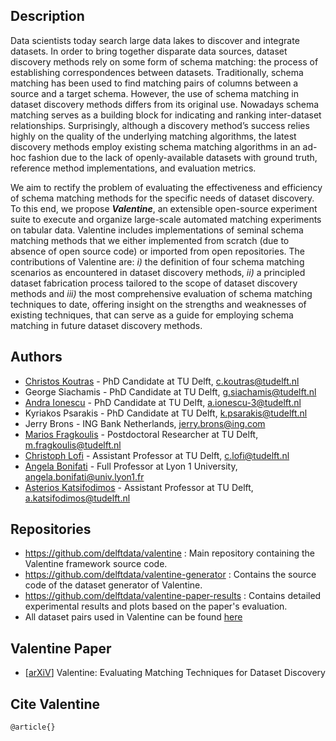 ## Description

Data scientists today search large data lakes to discover and integrate datasets. In order to bring together disparate data sources, dataset discovery methods rely on some form of schema matching: the process of establishing correspondences between datasets. Traditionally, schema matching has been used to find matching pairs of columns between a source and a target schema. However, the use of schema matching in dataset discovery methods differs from its original use. Nowadays schema matching serves as a building block for indicating and ranking inter-dataset relationships. Surprisingly, although a discovery method’s success relies highly on the quality of the underlying matching algorithms, the latest discovery methods employ existing schema matching algorithms in an ad-hoc fashion due to the lack of openly-available datasets with ground truth, reference method implementations, and evaluation metrics.

We aim to rectify the problem of evaluating the effectiveness and efficiency of schema matching methods for the specific needs of dataset discovery. To this end, we propose ***Valentine***, an extensible open-source experiment suite to execute and organize large-scale automated matching experiments on tabular data. Valentine includes implementations of seminal schema matching methods that we either implemented from scratch (due to absence of open source code) or imported from open repositories. The contributions of Valentine are: *i)* the definition of four schema matching scenarios as encountered in dataset discovery methods, *ii)* a principled dataset fabrication process tailored to the scope of dataset discovery methods and *iii)* the most comprehensive evaluation of schema matching techniques to date, offering insight on the strengths and weaknesses of existing techniques, that can serve as a guide for employing schema matching in future dataset discovery methods.

## Authors

- [Christos Koutras](https://ckoutras.github.io/) - PhD Candidate at TU Delft, <c.koutras@tudelft.nl>
- George Siachamis - PhD Candidate at TU Delft, <g.siachamis@tudelft.nl>
- [Andra Ionescu](https://andraionescu.github.io/) - PhD Candidate at TU Delft, <a.ionescu-3@tudelft.nl>
- Kyriakos Psarakis - PhD Candidate at TU Delft, <k.psarakis@tudelft.nl>
- Jerry Brons - ING Bank Netherlands, <jerry.brons@ing.com>
- [Marios Fragkoulis](http://mariosfragkoulis.gr/) - Postdoctoral Researcher at TU Delft, <m.fragkoulis@tudelft.nl>
- [Christoph Lofi](https://www.tudelft.nl/ewi/over-de-faculteit/afdelingen/software-technology/web-information-systems/people/christoph-lofi/) - Assistant Professor at TU Delft, <c.lofi@tudelft.nl>
- [Angela Bonifati](https://perso.liris.cnrs.fr/angela.bonifati/index.shtml) - Full Professor at Lyon 1 University, <angela.bonifati@univ.lyon1.fr>
- [Asterios Katsifodimos](http://asterios.katsifodimos.com/) - Assistant Professor at TU Delft, <a.katsifodimos@tudelft.nl>


## Repositories

- <https://github.com/delftdata/valentine> : Main repository containing the Valentine framework source code.
- <https://github.com/delftdata/valentine-generator> : Contains the source code of the dataset generator of Valentine.
- <https://github.com/delftdata/valentine-paper-results> : Contains detailed experimental results and plots based on the paper's evaluation.
- All dataset pairs used in Valentine can be found [here](https://surfdrive.surf.nl/files/index.php/s/QU5oxyNMuVguEku)

## Valentine Paper
- [[arXiV]()] Valentine: Evaluating Matching Techniques for Dataset Discovery 

## Cite Valentine

```
@article{}

```

